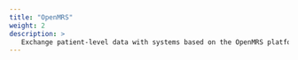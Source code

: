 ```yaml
---
title: "OpenMRS"
weight: 2
description: >
   Exchange patient-level data with systems based on the OpenMRS platform
---
```



